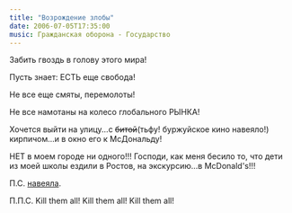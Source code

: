 ```yaml
---
title: "Возрождение злобы"
date: 2006-07-05T17:35:00
music: Гражданская оборона - Государство
---
```


Забить гвоздь в голову этого мира!

Пусть знает: ЕСТЬ еще свобода!

Не все еще смяты, перемолоты!

Не все намотаны на колесо глобального РЫНКА!

Хочется выйти на улицу...с <strike>битой</strike>(тьфу! буржуйское кино навеяло!) кирпичом...и в окно его к McДональду!

НЕТ в моем городе ни одного!!! Господи, как меня бесило то, что дети из моей школы ездили в Ростов, на экскурсию...в McDonald's!!!





П.С. <lj user="life-in-moment"> <a href="http://life-in-moment.livejournal.com/14806.html?view=70102">навеяла</a>.

П.П.С. Kill them all! Kill them all! Kill them all!
